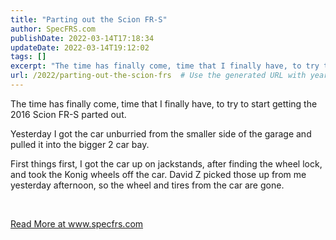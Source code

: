 ```yaml
---
title: "Parting out the Scion FR-S"
author: SpecFRS.com
publishDate: 2022-03-14T17:18:34
updateDate: 2022-03-14T19:12:02
tags: []
excerpt: "The time has finally come, time that I finally have, to try to start getting the 2016 Scion FR-S parted out.  Yesterday I got the car unburried from the smaller side of the garage and pulled it into the bigger 2 car bay.  First things first, I got the car up on jackstands, after finding the wheel lock, and took the Konig wheels off the car. David Z picked those up from me yesterday afternoon, so the wheel and tires from the car are gone.  &nbsp; "
url: /2022/parting-out-the-scion-frs  # Use the generated URL with year
---
```

<p>The time has finally come, time that I finally have, to try to start getting the 2016 Scion FR-S parted out.</p>  <p>Yesterday I got the car unburried from the smaller side of the garage and pulled it into the bigger 2 car bay.</p>  <p>First things first, I got the car up on jackstands, after finding the wheel lock, and took the Konig wheels off the car. David Z picked those up from me yesterday afternoon, so the wheel and tires from the car are gone.</p>  <p>&nbsp;</p>  <a href="https://www.specfrs.com/parting-out-the-frs">Read More at www.specfrs.com</a>
